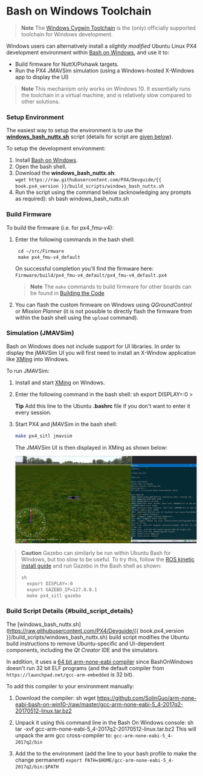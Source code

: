 # Bash on Windows Toolchain

> **Note** The [Windows Cygwin Toolchain](../setup/dev_env_windows_cygwin.md) is the (only) officially supported toolchain for Windows development.

Windows users can alternatively install a *slightly modified* Ubuntu Linux PX4 development environment within [Bash on Windows](https://github.com/Microsoft/BashOnWindows), and use it to:

* Build firmware for NuttX/Pixhawk targets.
* Run the PX4 JMAVSim simulation (using a Windows-hosted X-Windows app to display the UI)

> **Note** This mechanism only works on Windows 10. It essentially runs the toolchain in a virtual machine, and is relatively slow compared to other solutions.

### Setup Environment

The easiest way to setup the environment is to use the **<a href="https://raw.githubusercontent.com/PX4/Devguide/{{ book.px4_version }}/build_scripts/windows_bash_nuttx.sh" target="_blank" download>windows_bash_nuttx.sh</a>** script (details for script are [given below](#build_script_details)).

To setup the development environment:

1. Install [Bash on Windows](https://github.com/Microsoft/BashOnWindows).
2. Open the bash shell.
3. Download the **windows_bash_nuttx.sh**:  
    `wget https://raw.githubusercontent.com/PX4/Devguide/{{ book.px4_version }}/build_scripts/windows_bash_nuttx.sh`
4. Run the script using the command below (acknowledging any prompts as required): 
        sh
        bash windows_bash_nuttx.sh

### Build Firmware

To build the firmware (i.e. for px4_fmu-v4):

1. Enter the following commands in the bash shell:
    
        cd ~/src/Firmware
        make px4_fmu-v4_default
        
    
    On successful completion you'll find the firmware here: `Firmware/build/px4_fmu-v4_default/px4_fmu-v4_default.px4`
    
    > **Note** The `make` commands to build firmware for other boards can be found in [Building the Code](../setup/building_px4.md#nuttx)

2. You can flash the custom firmware on Windows using *QGroundControl* or *Mission Planner* (it is not possible to directly flash the firmware from within the bash shell using the `upload` command).

### Simulation (JMAVSim)

Bash on Windows does not include support for UI libraries. In order to display the jMAVSim UI you will first need to install an X-Window application like [XMing](https://sourceforge.net/projects/xming/) into Windows.

To run JMAVSim:

1. Install and start [XMing](https://sourceforge.net/projects/xming/) on Windows.
2. Enter the following command in the bash shell: 
        sh
        export DISPLAY=:0 > 
    
    **Tip** Add this line to the Ubuntu **.bashrc** file if you don't want to enter it every session.
3. Start PX4 and jMAVSim in the bash shell:
    
    ```sh
    make px4_sitl jmavsim
    ```
    
    The JMAVSim UI is then displayed in XMing as shown below:
    
    ![jMAVSimOnWindows](../../assets/simulation/JMAVSim_on_Windows.PNG)

> **Caution** Gazebo can similarly be run within Ubuntu Bash for Windows, but too slow to be useful. To try this, follow the [ROS kinetic install guide](http://wiki.ros.org/kinetic/Installation/Ubuntu) and run Gazebo in the Bash shell as shown: 
> 
>     sh
>       export DISPLAY=:0
>       export GAZEBO_IP=127.0.0.1
>       make px4_sitl gazebo

### Build Script Details {#build_script_details}

The [windows_bash_nuttx.sh](https://raw.githubusercontent.com/PX4/Devguide/{{ book.px4_version }}/build_scripts/windows_bash_nuttx.sh) build script modifies the Ubuntu build instructions to remove Ubuntu-specific and UI-dependent components, including the *Qt Creator* IDE and the simulators.

In addition, it uses a [64 bit arm-none-eabi compiler](https://github.com/SolinGuo/arm-none-eabi-bash-on-win10-.git) since BashOnWindows doesn't run 32 bit ELF programs (and the default compiler from `https://launchpad.net/gcc-arm-embedded` is 32 bit).

To add this compiler to your environment manually:

1. Download the compiler: 
        sh
        wget https://github.com/SolinGuo/arm-none-eabi-bash-on-win10-/raw/master/gcc-arm-none-eabi-5_4-2017q2-20170512-linux.tar.bz2

2. Unpack it using this command line in the Bash On Windows console: 
        sh
        tar -xvf gcc-arm-none-eabi-5_4-2017q2-20170512-linux.tar.bz2 This will unpack the arm gcc cross-compiler to: ```gcc-arm-none-eabi-5_4-2017q2/bin```

3. Add the to the environment (add the line to your bash profile to make the change permanent) ```export PATH=$HOME/gcc-arm-none-eabi-5_4-2017q2/bin:$PATH```